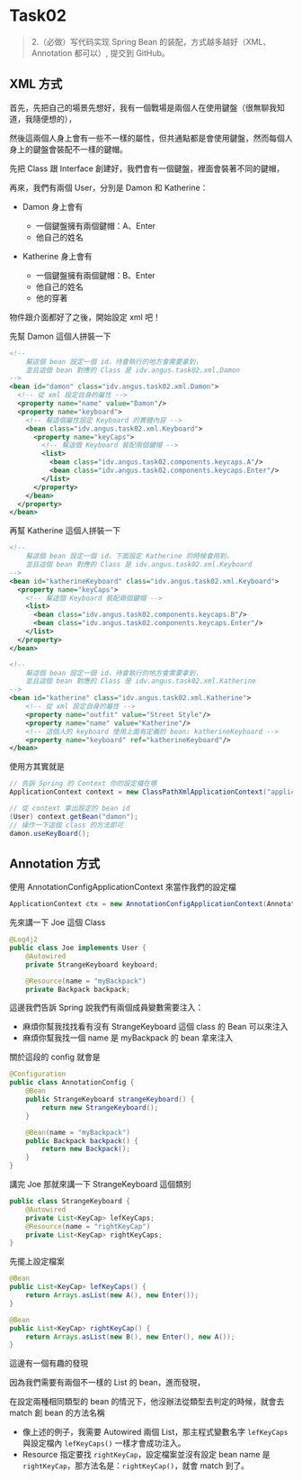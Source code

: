 # Task02
> 2.（必做）写代码实现 Spring Bean 的装配，方式越多越好（XML、Annotation 都可以）, 提交到 GitHub。 

## XML 方式

首先，先把自己的場景先想好，我有一個戰場是兩個人在使用鍵盤（很無聊我知道，我隨便想的），

然後這兩個人身上會有一些不一樣的屬性，但共通點都是會使用鍵盤，然而每個人身上的鍵盤會裝配不一樣的鍵帽。

先把 Class 跟 Interface 創建好，我們會有一個鍵盤，裡面會裝著不同的鍵帽，

再來，我們有兩個 User，分別是 Damon 和 Katherine：
- Damon 身上會有
  - 一個鍵盤擁有兩個鍵帽：A、Enter
  - 他自己的姓名 

- Katherine 身上會有
  - 一個鍵盤擁有兩個鍵帽：B、Enter
  - 他自己的姓名
  - 他的穿著
  
物件跟介面都好了之後，開始設定 xml 吧！

先幫 Damon 這個人拼裝一下

```xml
<!-- 
    幫這個 bean 設定一個 id，待會執行的地方會需要拿到，
    並且這個 bean 對應的 Class 是 idv.angus.task02.xml.Damon
-->
<bean id="damon" class="idv.angus.task02.xml.Damon">
  <!-- 從 xml 設定自身的屬性 -->
  <property name="name" value="Damon"/>
  <property name="keyboard">
    <!-- 幫這個屬性設定 Keyboard 的實體內容 -->
    <bean class="idv.angus.task02.xml.Keyboard">
      <property name="keyCaps">
        <!-- 幫這個 Keyboard 裝配兩個鍵帽 -->
        <list>
          <bean class="idv.angus.task02.components.keycaps.A"/>
          <bean class="idv.angus.task02.components.keycaps.Enter"/>
        </list>
      </property>
    </bean>
  </property>
</bean>
```

再幫 Katherine 這個人拼裝一下

```xml
<!-- 
    幫這個 bean 設定一個 id，下面設定 Katherine 的時候會用到，
    並且這個 bean 對應的 Class 是 idv.angus.task02.xml.Keyboard
-->
<bean id="katherineKeyboard" class="idv.angus.task02.xml.Keyboard">
  <property name="keyCaps">
    <!-- 幫這個 Keyboard 裝配兩個鍵帽 -->
    <list>
      <bean class="idv.angus.task02.components.keycaps.B"/>
      <bean class="idv.angus.task02.components.keycaps.Enter"/>
    </list>
  </property>
</bean>
```
```xml
<!-- 
    幫這個 bean 設定一個 id，待會執行的地方會需要拿到，
    並且這個 bean 對應的 Class 是 idv.angus.task02.xml.Katherine
-->
<bean id="katherine" class="idv.angus.task02.xml.Katherine">
    <!-- 從 xml 設定自身的屬性 -->
    <property name="outfit" value="Street Style"/>
    <property name="name" value="Katherine"/>
    <!-- 這個人的 keyboard 使用上面有定義的 bean: katherineKeyboard -->
    <property name="keyboard" ref="katherineKeyboard"/>
</bean>
```
使用方其實就是

```java
// 告訴 Spring 的 Context 你的設定檔在哪
ApplicationContext context = new ClassPathXmlApplicationContext("application-context.xml");
```

```java
// 從 context 拿出設定的 bean id
(User) context.getBean("damon");
// 操作一下這個 class 的方法即可
damon.useKeyBoard();
```

## Annotation 方式

使用 AnnotationConfigApplicationContext 來當作我們的設定檔
```java
ApplicationContext ctx = new AnnotationConfigApplicationContext(AnnotationConfig.class);
```

先來講一下 Joe 這個 Class
```java
@Log4j2
public class Joe implements User {
    @Autowired
    private StrangeKeyboard keyboard;

    @Resource(name = "myBackpack")
    private Backpack backpack;
```

這邊我們告訴 Spring 說我們有兩個成員變數需要注入：

- 麻煩你幫我找找看有沒有 StrangeKeyboard 這個 class 的 Bean 可以來注入
- 麻煩你幫我找一個 name 是 myBackpack 的 bean 拿來注入

關於這段的 config 就會是

```java
@Configuration
public class AnnotationConfig {
    @Bean
    public StrangeKeyboard strangeKeyboard() {
        return new StrangeKeyboard();
    }

    @Bean(name = "myBackpack")
    public Backpack backpack() {
        return new Backpack();
    }
}
```

講完 Joe 那就來講一下 StrangeKeyboard 這個類別
```java
public class StrangeKeyboard {
    @Autowired
    private List<KeyCap> lefKeyCaps;
    @Resource(name = "rightKeyCap")
    private List<KeyCap> rightKeyCaps;
}
```

先擺上設定檔案

```java
@Bean
public List<KeyCap> lefKeyCaps() {
    return Arrays.asList(new A(), new Enter());
}

@Bean
public List<KeyCap> rightKeyCap() {
    return Arrays.asList(new B(), new Enter(), new A());
}
```

這邊有一個有趣的發現

因為我們需要有兩個不一樣的 List<KeyCap> 的 bean，進而發現，

在設定兩種相同類型的 bean 的情況下，他沒辦法從類型去判定的時候，就會去 match 創 bean 的方法名稱

- 像上述的例子，我需要 Autowired 兩個 List<KeyCap>，那主程式變數名字 `lefKeyCaps` 與設定檔內 `lefKeyCaps()` 一樣才會成功注入。
- Resource 指定要找 `rightKeyCap`，設定檔案並沒有設定 bean name 是 `rightKeyCap`，那方法名是：`rightKeyCap()`，就會 match 到了。  
